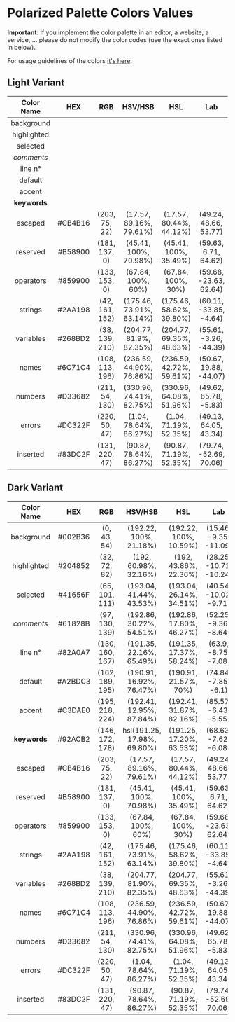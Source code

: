 # Polarized Palette Colors Values

**Important**: If you implement the color palette in an editor, a website, a service, ... please do not modify the color codes (use the exact ones listed in below).

For usage guidelines of the colors [it's here](https://github.com/BenSouchet/polarized/blob/main/README.md#colors-info--guidelines).

## Light Variant
| Color Name | HEX | RGB | HSV/HSB | HSL | Lab |
|:----------:|:---:|:---:|:-------:|:---:|:---:|
| background |     |     |         |     |     |
| highlighted |     |     |         |     |     |
| selected |     |     |         |     |     |
| *comments* |     |     |         |     |     |
| line n° |     |     |         |     |     |
| default |     |     |         |     |     |
| accent |     |     |         |     |     |
| **keywords** |     |     |         |     |     |
| escaped | #CB4B16 | (203, 75, 22) | (17.57, 89.16%, 79.61%) | (17.57, 80.44%, 44.12%) | (49.24, 48.66, 53.77) |
| reserved | #B58900 | (181, 137, 0) | (45.41, 100%, 70.98%) | (45.41, 100%, 35.49%) | (59.63, 6.71, 64.62) |
| operators | #859900 | (133, 153, 0) | (67.84, 100%, 60%) | (67.84, 100%, 30%) | (59.68, -23.63, 62.64) |
| strings | #2AA198 | (42, 161, 152) | (175.46, 73.91%, 63.14%) | (175.46, 58.62%, 39.80%) | (60.11, -33.85, -4.64) |
| variables | #268BD2 | (38, 139, 210) | (204.77, 81.9%, 82.35%)| (204.77, 69.35%, 48.63%) | (55.61, -3.26, -44.39) |
| names | #6C71C4 | (108, 113, 196) | (236.59, 44.90%, 76.86%) | (236.59, 42.72%, 59.61%) | (50.67, 19.88, -44.07) |
| numbers | #D33682 | (211, 54, 130) | (330.96, 74.41%, 82.75%) | (330.96, 64.08%, 51.96%) | (49.62, 65.78, -5.83) |
| errors | #DC322F | (220, 50, 47) | (1.04, 78.64%, 86.27%) | (1.04, 71.19%, 52.35%) | (49.13, 64.05, 43.34) |
| inserted | #83DC2F | (131, 220, 47) | (90.87, 78.64%, 86.27%) | (90.87, 71.19%, 52.35%) | (79.74, -52.69, 70.06) |

## Dark Variant
| Color Name | HEX | RGB | HSV/HSB | HSL | Lab |
|:----------:|:---:|:---:|:-------:|:---:|:---:|
| background | #002B36 | (0, 43, 54) | (192.22, 100%, 21.18%) | (192.22, 100%, 10.59%) | (15.46, -9.35, -11.09) |
| highlighted | #204852 | (32, 72, 82) | (192, 60.98%, 32.16%) | (192, 43.86%, 22.36%) | (28.25, -10.71, -10.24) |
| selected | #41656F | (65, 101, 111) | (193.04, 41.44%, 43.53%) | (193.04, 26.14%, 34.51%) | (40.54, -10.02, -9.71) |
| *comments* | #61828B | (97, 130, 139) | (192.86, 30.22%, 54.51%) | (192.86, 17.80%, 46.27%) | (52.25, -9.36, -8.64) |
| line n° | #82A0A7 | (130, 160, 167) | (191.35, 22.16%, 65.49%) | (191.35, 17.37%, 58.24%) | (63.9, -8.75, -7.08) |
| default | #A2BDC3 | (162, 189, 195) | (190.91, 16.92%, 76.47%) | (190.91, 21.57%, 70%) | (74.84, -7.85, -6.1) |
| accent | #C3DAE0 | (195, 218, 224) | (192.41, 12.95%, 87.84%) | (192.41, 31.87%, 82.16%) | (85.57, -6.43, -5.55) |
| **keywords** | #92ACB2 | (146, 172, 178) | hsl(191.25, 17.98%, 69.80%) | (191.25, 17.20%, 63.53%) | (68.63, -7.62, -6.08) |
| escaped | #CB4B16 | (203, 75, 22) | (17.57, 89.16%, 79.61%) | (17.57, 80.44%, 44.12%) | (49.24, 48.66, 53.77) |
| reserved | #B58900 | (181, 137, 0) | (45.41, 100%, 70.98%) | (45.41, 100%, 35.49%) | (59.63, 6.71, 64.62) |
| operators | #859900 | (133, 153, 0) | (67.84, 100%, 60%) | (67.84, 100%, 30%) | (59.68, -23.63, 62.64) |
| strings | #2AA198 | (42, 161, 152) | (175.46, 73.91%, 63.14%) | (175.46, 58.62%, 39.80%) | (60.11, -33.85, -4.64) |
| variables | #268BD2 | (38, 139, 210) | (204.77, 81.90%, 82.35%)| (204.77, 69.35%, 48.63%) | (55.61, -3.26, -44.39) |
| names | #6C71C4 | (108, 113, 196) | (236.59, 44.90%, 76.86%) | (236.59, 42.72%, 59.61%) | (50.67, 19.88, -44.07) |
| numbers | #D33682 | (211, 54, 130) | (330.96, 74.41%, 82.75%) | (330.96, 64.08%, 51.96%) | (49.62, 65.78, -5.83) |
| errors | #DC322F | (220, 50, 47) | (1.04, 78.64%, 86.27%) | (1.04, 71.19%, 52.35%) | (49.13, 64.05, 43.34) |
| inserted | #83DC2F | (131, 220, 47) | (90.87, 78.64%, 86.27%) | (90.87, 71.19%, 52.35%) | (79.74, -52.69, 70.06) |
